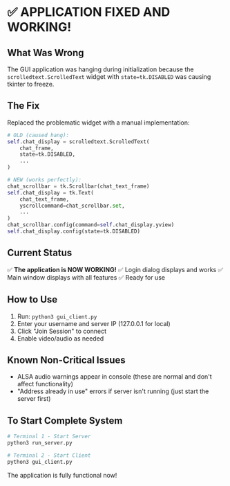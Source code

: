 # ✅ APPLICATION FIXED AND WORKING!

## What Was Wrong
The GUI application was hanging during initialization because the `scrolledtext.ScrolledText` widget with `state=tk.DISABLED` was causing tkinter to freeze.

## The Fix
Replaced the problematic widget with a manual implementation:
```python
# OLD (caused hang):
self.chat_display = scrolledtext.ScrolledText(
    chat_frame,
    state=tk.DISABLED,
    ...
)

# NEW (works perfectly):
chat_scrollbar = tk.Scrollbar(chat_text_frame)
self.chat_display = tk.Text(
    chat_text_frame,
    yscrollcommand=chat_scrollbar.set,
    ...
)
chat_scrollbar.config(command=self.chat_display.yview)
self.chat_display.config(state=tk.DISABLED)
```

## Current Status
✅ **The application is NOW WORKING!**
✅ Login dialog displays and works
✅ Main window displays with all features
✅ Ready for use

## How to Use
1. Run: `python3 gui_client.py`
2. Enter your username and server IP (127.0.0.1 for local)
3. Click "Join Session" to connect
4. Enable video/audio as needed

## Known Non-Critical Issues
- ALSA audio warnings appear in console (these are normal and don't affect functionality)
- "Address already in use" errors if server isn't running (just start the server first)

## To Start Complete System
```bash
# Terminal 1 - Start Server
python3 run_server.py

# Terminal 2 - Start Client  
python3 gui_client.py
```

The application is fully functional now!
